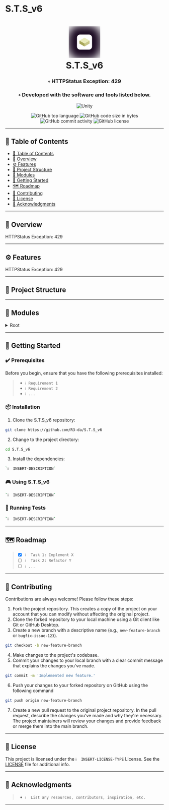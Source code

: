 # S.T.S_v6
<div align="center">
<h1 align="center">
<img src="./img/app_icon_wbg.webp" width="100" />
<br>S.T.S_v6
</h1>
<h3>◦ HTTPStatus Exception: 429</h3>
<h3>◦ Developed with the software and tools listed below.</h3>

<p align="center">
<img src="https://img.shields.io/badge/Unity-0467DF.svg?style&logo=Unity&logoColor=white" alt="Unity" />
</p>
<img src="https://img.shields.io/github/languages/top/R3-da/S.T.S_v6?style&color=5D6D7E" alt="GitHub top language" />
<img src="https://img.shields.io/github/languages/code-size/R3-da/S.T.S_v6?style&color=5D6D7E" alt="GitHub code size in bytes" />
<img src="https://img.shields.io/github/commit-activity/m/R3-da/S.T.S_v6?style&color=5D6D7E" alt="GitHub commit activity" />
<img src="https://img.shields.io/github/license/R3-da/S.T.S_v6?style&color=5D6D7E" alt="GitHub license" />
</div>

---

## 📒 Table of Contents
- [📒 Table of Contents](#-table-of-contents)
- [📍 Overview](#-overview)
- [⚙️ Features](#-features)
- [📂 Project Structure](#project-structure)
- [🧩 Modules](#modules)
- [🚀 Getting Started](#-getting-started)
- [🗺 Roadmap](#-roadmap)
- [🤝 Contributing](#-contributing)
- [📄 License](#-license)
- [👏 Acknowledgments](#-acknowledgments)

---


## 📍 Overview

HTTPStatus Exception: 429

---

## ⚙️ Features

HTTPStatus Exception: 429

---


## 📂 Project Structure




---

## 🧩 Modules

<details closed><summary>Root</summary>

| File                                                                                                                       | Summary                   |
| ---                                                                                                                        | ---                       |
| [Carpet 2.png.meta](https://github.com/R3-da/S.T.S_v6/blob/main/Assets\Carpet 2.png.meta)                                  | HTTPStatus Exception: 429 |
| [GameComponent.meta](https://github.com/R3-da/S.T.S_v6/blob/main/Assets\GameComponent.meta)                                | HTTPStatus Exception: 429 |
| [Scene.unity.meta](https://github.com/R3-da/S.T.S_v6/blob/main/Assets\Scene.unity.meta)                                    | HTTPStatus Exception: 429 |
| [SceneSettings.lighting.meta](https://github.com/R3-da/S.T.S_v6/blob/main/Assets\SceneSettings.lighting.meta)              | HTTPStatus Exception: 429 |
| [Script.meta](https://github.com/R3-da/S.T.S_v6/blob/main/Assets\Script.meta)                                              | HTTPStatus Exception: 429 |
| [B.G.meta](https://github.com/R3-da/S.T.S_v6/blob/main/Assets\GameComponent\B.G.meta)                                      | HTTPStatus Exception: 429 |
| [Carpet.meta](https://github.com/R3-da/S.T.S_v6/blob/main/Assets\GameComponent\Carpet.meta)                                | HTTPStatus Exception: 429 |
| [Shapes.meta](https://github.com/R3-da/S.T.S_v6/blob/main/Assets\GameComponent\Shapes.meta)                                | HTTPStatus Exception: 429 |
| [BG.UNITY.png.meta](https://github.com/R3-da/S.T.S_v6/blob/main/Assets\GameComponent\B.G\BG.UNITY.png.meta)                | HTTPStatus Exception: 429 |
| [Target.png.meta](https://github.com/R3-da/S.T.S_v6/blob/main/Assets\GameComponent\B.G\Target.png.meta)                    | HTTPStatus Exception: 429 |
| [Carpet 1.png.meta](https://github.com/R3-da/S.T.S_v6/blob/main/Assets\GameComponent\Carpet\Carpet 1.png.meta)             | HTTPStatus Exception: 429 |
| [Carpet 2.png.meta](https://github.com/R3-da/S.T.S_v6/blob/main/Assets\GameComponent\Carpet\Carpet 2.png.meta)             | HTTPStatus Exception: 429 |
| [Markers.png.meta](https://github.com/R3-da/S.T.S_v6/blob/main/Assets\GameComponent\Carpet\Markers.png.meta)               | HTTPStatus Exception: 429 |
| [Cube_en.png.meta](https://github.com/R3-da/S.T.S_v6/blob/main/Assets\GameComponent\Shapes\Cube_en.png.meta)               | HTTPStatus Exception: 429 |
| [Cylendre_en 1.png.meta](https://github.com/R3-da/S.T.S_v6/blob/main/Assets\GameComponent\Shapes\Cylendre_en 1.png.meta)   | HTTPStatus Exception: 429 |
| [losange.png.meta](https://github.com/R3-da/S.T.S_v6/blob/main/Assets\GameComponent\Shapes\losange.png.meta)               | HTTPStatus Exception: 429 |
| [Pentagone_en 1.png.meta](https://github.com/R3-da/S.T.S_v6/blob/main/Assets\GameComponent\Shapes\Pentagone_en 1.png.meta) | HTTPStatus Exception: 429 |
| [Pyramid_en 1.png.meta](https://github.com/R3-da/S.T.S_v6/blob/main/Assets\GameComponent\Shapes\Pyramid_en 1.png.meta)     | HTTPStatus Exception: 429 |
| [Shapes_Move.cs](https://github.com/R3-da/S.T.S_v6/blob/main/Assets\Script\Shapes_Move.cs)                                 | HTTPStatus Exception: 429 |
| [Shapes_Move.cs.meta](https://github.com/R3-da/S.T.S_v6/blob/main/Assets\Script\Shapes_Move.cs.meta)                       | HTTPStatus Exception: 429 |
| [Shape_Properties.cs](https://github.com/R3-da/S.T.S_v6/blob/main/Assets\Script\Shape_Properties.cs)                       | HTTPStatus Exception: 429 |
| [Shape_Properties.cs.meta](https://github.com/R3-da/S.T.S_v6/blob/main/Assets\Script\Shape_Properties.cs.meta)             | HTTPStatus Exception: 429 |
| [PackageManagerSettings.asset](https://github.com/R3-da/S.T.S_v6/blob/main/ProjectSettings\PackageManagerSettings.asset)   | HTTPStatus Exception: 429 |
| [PresetManager.asset](https://github.com/R3-da/S.T.S_v6/blob/main/ProjectSettings\PresetManager.asset)                     | HTTPStatus Exception: 429 |
| [VersionControlSettings.asset](https://github.com/R3-da/S.T.S_v6/blob/main/ProjectSettings\VersionControlSettings.asset)   | HTTPStatus Exception: 429 |
| [VFXManager.asset](https://github.com/R3-da/S.T.S_v6/blob/main/ProjectSettings\VFXManager.asset)                           | HTTPStatus Exception: 429 |

</details>

---

## 🚀 Getting Started

### ✔️ Prerequisites

Before you begin, ensure that you have the following prerequisites installed:
> - `ℹ️ Requirement 1`
> - `ℹ️ Requirement 2`
> - `ℹ️ ...`

### 📦 Installation

1. Clone the S.T.S_v6 repository:
```sh
git clone https://github.com/R3-da/S.T.S_v6
```

2. Change to the project directory:
```sh
cd S.T.S_v6
```

3. Install the dependencies:
```sh
`ℹ️  INSERT-DESCRIPTION`
```

### 🎮 Using S.T.S_v6

```sh
`ℹ️  INSERT-DESCRIPTION`
```

### 🧪 Running Tests
```sh
`ℹ️  INSERT-DESCRIPTION`
```

---


## 🗺 Roadmap

> - [X] `ℹ️  Task 1: Implement X`
> - [ ] `ℹ️  Task 2: Refactor Y`
> - [ ] `ℹ️ ...`


---

## 🤝 Contributing

Contributions are always welcome! Please follow these steps:
1. Fork the project repository. This creates a copy of the project on your account that you can modify without affecting the original project.
2. Clone the forked repository to your local machine using a Git client like Git or GitHub Desktop.
3. Create a new branch with a descriptive name (e.g., `new-feature-branch` or `bugfix-issue-123`).
```sh
git checkout -b new-feature-branch
```
4. Make changes to the project's codebase.
5. Commit your changes to your local branch with a clear commit message that explains the changes you've made.
```sh
git commit -m 'Implemented new feature.'
```
6. Push your changes to your forked repository on GitHub using the following command
```sh
git push origin new-feature-branch
```
7. Create a new pull request to the original project repository. In the pull request, describe the changes you've made and why they're necessary.
The project maintainers will review your changes and provide feedback or merge them into the main branch.

---

## 📄 License

This project is licensed under the `ℹ️  INSERT-LICENSE-TYPE` License. See the [LICENSE](https://docs.github.com/en/communities/setting-up-your-project-for-healthy-contributions/adding-a-license-to-a-repository) file for additional info.

---

## 👏 Acknowledgments

> - `ℹ️  List any resources, contributors, inspiration, etc.`

---
